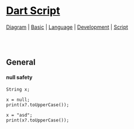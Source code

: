 <style>
.md0{margin-top: 150px;}
.md1{margin-top: 75px;}
.md2{margin-top: 50px;}
.md3{margin-top: 25px;}
.md4{margin-top: 5px;}
.tbl1 td#header{background-color: D1ECCF}
.tbl1 tr#header{background-color: D1ECCF}
</style>


# [<span style="color:black;">Dart Script</span>](Dart.md)
[Diagram](Dart-Diagram.md) | 
[Basic](Dart-Basic.md) | 
[Language](Dart-Language.md) | 
[Development](Dart-Development.md) | 
[Script](Dart-Script.md)
<div class="md1"></div>




## General

#### null safety

	String x;

	x = null;
	print(x?.toUpperCase());

	x = "asd";
	print(x?.toUpperCase());
